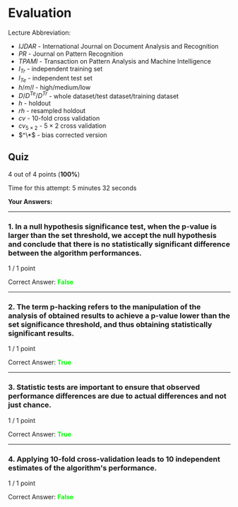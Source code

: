 # Evaluation

Lecture Abbreviation:

-   $IJDAR$ - International Journal on Document Analysis and Recognition
-   $PR$ - Journal on Pattern Recognition
-   $TPAMI$ - Transaction on Pattern Analysis and Machine Intelligence
-   $I_{Tr}$ - independent training set
-   $I_{Te}$ - independent test set
-   $h/m/l$ - high/medium/low
-   $D/D^{Te}/D^{Tr}$ - whole dataset/test dataset/training dataset
-   $h$ - holdout
-   $rh$ - resampled holdout
-   $cv$ - 10-fold cross validation
-   $cv_{5 \times 2}$ - $5 \times 2$ cross validation
-   $^\*$ - bias corrected version

## Quiz

4 out of 4 points (**100%**)

Time for this attempt: 5 minutes 32 seconds

**Your Answers:**

---

### 1. In a null hypothesis significance test, when the p-value is larger than the set threshold, we accept the null hypothesis and conclude that there is no statistically significant difference between the algorithm performances.

1 / 1 point

Correct Answer: <span style="color: lime">
**False**

---

### 2. The term p-hacking refers to the manipulation of the analysis of obtained results to achieve a p-value lower than the set significance threshold, and thus obtaining statistically significant results.

1 / 1 point

Correct Answer: <span style="color: lime">
**True**

---

### 3. Statistic tests are important to ensure that observed performance differences are due to actual differences and not just chance.

1 / 1 point

Correct Answer: <span style="color: lime">
**True**

---

### 4. Applying 10-fold cross-validation leads to 10 independent estimates of the algorithm's performance.

1 / 1 point

Correct Answer: <span style="color: lime">
**False**
